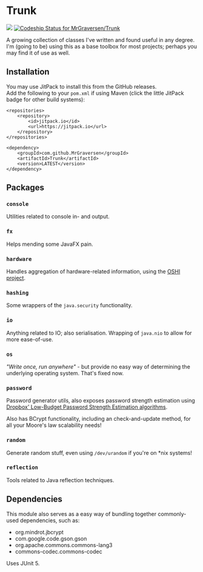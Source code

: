 # Trunk
[![](https://jitpack.io/v/MrGraversen/Trunk.svg)](https://jitpack.io/#MrGraversen/Trunk)
[![Codeship Status for MrGraversen/Trunk](https://app.codeship.com/projects/8b089450-0ba0-0136-744c-56d424be27fe/status?branch=master)](https://app.codeship.com/projects/281908)

A growing collection of classes I've written and found useful in any degree. I'm (going to be) using this as a base toolbox for most projects; perhaps you may find it of use as well.

## Installation

You may use JitPack to install this from the GitHub releases.  
Add the following to your `pom.xml` if using Maven (click the little JitPack badge for other build systems):

```
<repositories>
	<repository>
		<id>jitpack.io</id>
		<url>https://jitpack.io</url>
	</repository>
</repositories>
```

```
<dependency>
	<groupId>com.github.MrGraversen</groupId>
	<artifactId>Trunk</artifactId>
	<version>LATEST</version>
</dependency>
```

## Packages

### `console`
Utilities related to console in- and output.

### `fx`
Helps mending some JavaFX pain.

### `hardware`
Handles aggregation of hardware-related information, using the [OSHI project](https://github.com/oshi/oshi).

### `hashing`
Some wrappers of the `java.security` functionality.

### `io`
Anything related to IO; also serialisation. Wrapping of `java.nio` to allow for more ease-of-use.

### `os`
*"Write once, run anywhere"* - but provide no easy way of determining the underlying operating system. That's fixed now.

### `password`
Password generator utils, also exposes password strength estimation using [Dropbox' Low-Budget Password Strength Estimation algorithms](https://github.com/dropbox/zxcvbn).

Also has BCrypt functionality, including an check-and-update method, for all your Moore's law scalability needs!

### `random`
Generate random stuff, even using `/dev/urandom` if you're on \*nix systems!

### `reflection`
Tools related to Java reflection techniques.

## Dependencies

This module also serves as a easy way of bundling together commonly-used dependencies, such as:

* org.mindrot.jbcrypt
* com.google.code.gson.gson
* org.apache.commons.commons-lang3
* commons-codec.commons-codec

Uses JUnit 5.

